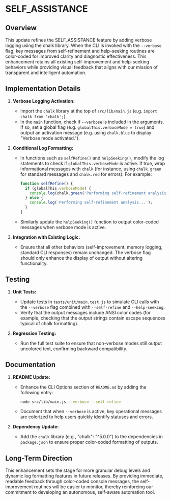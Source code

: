 # SELF_ASSISTANCE

## Overview
This update refines the SELF_ASSISTANCE feature by adding verbose logging using the chalk library. When the CLI is invoked with the `--verbose` flag, key messages from self-refinement and help-seeking routines are color-coded for improved clarity and diagnostic effectiveness. This enhancement retains all existing self-improvement and help-seeking behaviors while providing visual feedback that aligns with our mission of transparent and intelligent automation.

## Implementation Details
1. **Verbose Logging Activation:**
   - Import the `chalk` library at the top of `src/lib/main.js` (e.g. `import chalk from 'chalk';`).
   - In the `main` function, check if `--verbose` is included in the arguments. If so, set a global flag (e.g. `globalThis.verboseMode = true`) and output an activation message (e.g. using `chalk.blue` to display "Verbose mode activated.").

2. **Conditional Log Formatting:**
   - In functions such as `selfRefine()` and `helpSeeking()`, modify the log statements to check if `globalThis.verboseMode` is active. If true, wrap informational messages with `chalk` (for instance, using `chalk.green` for standard messages and `chalk.red` for errors). For example:
     ```js
     function selfRefine() {
       if (globalThis.verboseMode) {
         console.log(chalk.green('Performing self-refinement analysis...'));
       } else {
         console.log('Performing self-refinement analysis...');
       }
     }
     ```
   - Similarly update the `helpSeeking()` function to output color-coded messages when verbose mode is active.

3. **Integration with Existing Logic:**
   - Ensure that all other behaviors (self-improvement, memory logging, standard CLI responses) remain unchanged. The verbose flag should only enhance the display of output without altering functionality.

## Testing
1. **Unit Tests:**
   - Update tests in `tests/unit/main.test.js` to simulate CLI calls with the `--verbose` flag combined with `--self-refine` and `--help-seeking`.
   - Verify that the output messages include ANSI color codes (for example, checking that the output strings contain escape sequences typical of chalk formatting).

2. **Regression Testing:**
   - Run the full test suite to ensure that non-verbose modes still output uncolored text, confirming backward compatibility.

## Documentation
1. **README Update:**
   - Enhance the CLI Options section of `README.md` by adding the following entry:
     ```bash
     node src/lib/main.js --verbose --self-refine
     ```
   - Document that when `--verbose` is active, key operational messages are colorized to help users quickly identify statuses and errors.

2. **Dependency Update:**
   - Add the `chalk` library (e.g., "chalk": "^5.0.0") to the dependencies in `package.json` to ensure proper color-coded formatting of outputs.

## Long-Term Direction
This enhancement sets the stage for more granular debug levels and dynamic log formatting features in future releases. By providing immediate, readable feedback through color-coded console messages, the self-improvement routines will be easier to monitor, thereby reinforcing our commitment to developing an autonomous, self-aware automation tool.

